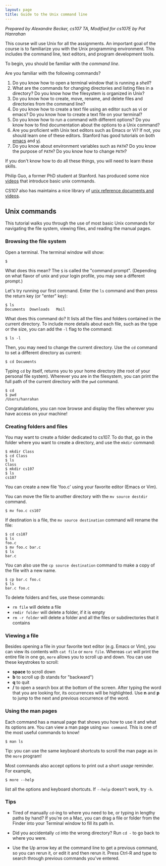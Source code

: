 ```yaml
---
layout: page
title: Guide to the Unix command line
---
```


*Prepared by Alexandre Becker, cs107 TA, Modified for cs107E by Pat Hanrahan*

This course will use Unix for all the assignments. An important goal
of the course is to familiarize you with the Unix programming
environment. This includes the command line, text editors, and program
development tools.

To begin, you should be familiar with the *command line*.

Are you familiar with the following commands?

1. Do you know how to open a terminal window that is running a
   *shell*?
2. What are the commands for changing directories and listing files in a
   directory? Do you know how the filesystem is organized in Unix?
3. Do you know how to create, move, rename, and delete files and directories
   from the command line?
4. Do you know how to create a text file using an editor such as vi or emacs?
   Do you know how to create a text file on your terminal?
5. Do you know how to run a command with different options? Do you know how to
   find documentation about the options to a Unix command?
6. Are you proficient with Unix text editors such as Emacs or Vi? If not, you
   should learn one of these editors. Stanford has good tutorials on both
   [emacs](http://web.stanford.edu/class/cs107/guide_emacs.html) and
   [vi](http://web.stanford.edu/class/cs107/guide_vim.html).
7. Do you know about environment variables such as `PATH`?
   Do you know the purpose of `PATH`? Do you know how to change `PATH`?

If you don't know how to do all these things, you will need to learn these skills.

Philip Guo, a former PhD student at Stanford. has produced some nice
[videos](http://pgbovine.net/command-line-tutorial.htm) that introduce basic
unix commands.

CS107 also has maintains a nice library of [unix reference documents and videos](http://cs107.stanford.edu/unixref).

## Unix commands

This tutorial walks you through the use of most basic Unix commands for navigating the file system, viewing files, and reading the manual pages.

### Browsing the file system

Open a terminal. The terminal window will show:

    $

What does this mean? The `$` is called the "command prompt".
(Depending on what flavor of unix and your login profile,
you may see a different prompt.)

Let's try running our first command. 
Enter the `ls` command and then press the return key (or "enter" key):

    $ ls
    Documents  Downloads   Mail

What does this command do? It lists all the files and folders contained in the current directory. To include more details about each file, such as the type or the size, you can add the `-l` flag to the command:

    $ ls -l

Then, you may need to change the current directory. Use the `cd` command to set a different directory as current:

    $ cd Documents

Typing `cd` by itself, returns you to your home directory (the root
of your personal file system).
Wherever you are in the filesystem, 
you can print the full path of the current directory with the `pwd` command.

    $ cd
    $ pwd
    /Users/hanrahan
    
Congratulations, you can now browse and display the files 
wherever you have access on your machine!

### Creating folders and files

You may want to create a folder dedicated to cs107. 
To do that, go in the folder where you want to create a directory,
and use the `mkdir` command:

    $ mkdir Class
    $ cd Class
    $ ls
    Class
    $ mkdir cs107
    $ ls
    cs107

You can create a new file 'foo.c' using your favorite editor (Emacs or Vim). 

You can move the file to another directory with the `mv source destdir` command.

    $ mv foo.c cs107

If destination is a file, the `mv source destination` command will rename the file:

    $ cd cs107
    $ ls
    foo.c
    $ mv foo.c bar.c
    $ ls
    bar.c

You can also use the `cp source destination` command to make a copy of the file with a new name.

    $ cp bar.c foo.c
    $ ls
    bar.c foo.c

To delete folders and fies, use these commands:

+ `rm file` will delete a file
+ `rmdir folder` will delete a folder, if it is empty
+ `rm -r folder` will delete a folder and all the files or subdirectories that it contains

### Viewing a file

Besides opening a file in your favorite text editor (e.g. Emacs or Vim), 
you can view its contents with `cat file` or `more file`. 
Whereas  `cat` will print the entire file in one go,
`more` allows you to scroll up and down.
You can use these keystrokes to scroll:

+ __space__ to scroll down
+ __b__ to scroll up (b stands for "backward")
+ __q__ to quit
+ __/__ to open a search box at the bottom of the screen. After typing the word that you are looking for, its occurrences will be highlighted. Use __n__ and __p__ to jump to the next and previous occurrence of the word.

### Using the man pages

Each command has a manual page that shows you how to use it 
and what its options are.
You can view a man page using `man command`.
This is one of the most useful commands to know!

    $ man ls

Tip: you can use the same keyboard shortcuts to scroll the man page as in the `more` program!

Most commands also accept options to print out a short *usage* reminder.
For example,

    $ more --help

list all the options and keyboard shortcuts. 
If `--help` doesn't work, try `-h`.

### Tips

- Tired of manually `cd`-ing to where you need to be, or typing in
  lengthy paths by hand? If you're on a Mac, you can drag a file or
  folder from the Finder into your Terminal window to fill its path
  in.

- Did you accidentally `cd` into the wrong directory? Run `cd -` to go
  back to where you were.

- Use the Up arrow key at the command line to get a previous command,
  so you can rerun it, or edit it and then rerun it. Press Ctrl-R and
  type to search through previous commands you've entered.
